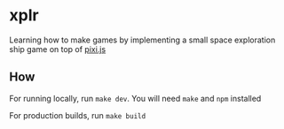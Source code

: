 # xplr

Learning how to make games by implementing a small space exploration ship game on top of [pixi.js](https://pixijs.com/)

## How

For running locally, run `make dev`. You will need `make` and `npm` installed

For production builds, run `make build`